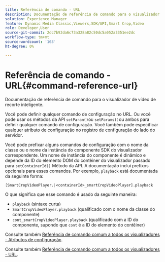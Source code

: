 ```yaml
---
title: Referência de comando - URL
description: Documentação de referência de comando para o visualizador de vídeo de recorte inteligente.
solution: Experience Manager
feature: Dynamic Media Classic,Viewers,SDK/API,Smart Crop,Video
role: Developer,User
source-git-commit: 2dc7b92da6c73a328a82c50dc5a052a3351ee2dc
workflow-type: tm+mt
source-wordcount: '163'
ht-degree: 0%

---
```


# Referência de comando - URL{#command-reference-url}

Documentação de referência de comando para o visualizador de vídeo de recorte inteligente.

Você pode definir qualquer comando de configuração no URL. Ou você pode usar os métodos da API `setParam()`ou `setParams()`ou ambos para definir qualquer comando de configuração. Você também pode especificar qualquer atributo de configuração no registro de configuração do lado do servidor.

Você pode prefixar alguns comandos de configuração com o nome da classe ou o nome da instância do componente SDK do visualizador correspondente. Um nome de instância do componente é dinâmico e depende da ID do elemento DOM do contêiner do visualizador passado para `setContainerId()` Método da API. A documentação inclui prefixos opcionais para esses comandos. Por exemplo, `playback` está documentada da seguinte forma:

```
[SmartCropVideoPlayer.|<containerId>_smartCropVideoPlayer].playback
```

O que significa que esse comando é usado da seguinte maneira:

* `playback` (sintaxe curta)
* `SmartCropVideoPlayer.playback` (qualificado com o nome da classe do componente)
* `cont_smartCropVideoPlayer.playback` (qualificado com a ID do componente, supondo que `cont` é a ID do elemento do contêiner)

Consulte também [Referência de comando comum a todos os visualizadores - Atributos de configuração](../../../r-html5-viewer-20-cmdref-configattrib/r-html5-viewer-20-cmdref-configattrib.md#concept-850e0f2c49b949deb7cfbfd330d329bd).

Consulte também [Referência de comando comum a todos os visualizadores - URL](../../../c-html5-viewer-20-cmdref-url/c-html5-viewer-20-cmdref-url.md#concept-9b337f349b7b406b8c33c7ee96b3e226).
